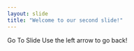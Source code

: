 ```yaml
---
layout: slide
title: "Welcome to our second slide!"
---
```

Go To Slide
Use the left arrow to go back!
